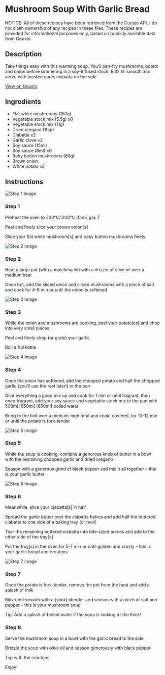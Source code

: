 # Mushroom Soup With Garlic Bread

NOTICE: All of these recipes have been retrieved from the Gousto API. I do not claim ownership of any recipes in these files. These recipes are provided for informational purposes only, based on publicly available data from Gousto.

## Description

Take things easy with this warming soup. You’ll pan-fry mushrooms, potato and onion before simmering in a soy-infused stock. Blitz till smooth and serve with toasted garlic ciabatta on the side.

[View on Gousto](https://www.gousto.co.uk/recipes/cookbook/mushroom-soup-with-garlic-bread)

## Ingredients

- Flat white mushrooms (150g)
- Vegetable stock mix (5.5g) x0
- Vegetable stock mix (11g)
- Dried oregano (1tsp)
- Ciabatta x2
- Garlic clove x2
- Soy sauce (15ml)
- Soy sauce (8ml) x0
- Baby button mushrooms (80g)
- Brown onion
- White potato x2

## Instructions

![Step 1 Image](https://production-media.gousto.co.uk/cms/recipe-step-image/Step-1-1687523430635-x200.jpg)

### Step 1

Preheat the oven to 220°C/ 200°C (fan)/ gas 7

Peel and finely slice your brown onion[s]

Slice your flat white mushroom[s] and baby button mushrooms finely

![Step 2 Image](https://production-media.gousto.co.uk/cms/recipe-step-image/Step-2-1675164434433-x200.jpg)

### Step 2

Heat a large pot (with a matching lid) with a drizzle of olive oil over a medium heat

Once hot, add the sliced onion and sliced mushrooms with a pinch of salt and cook for 4-6 min or until the onion is softened

![Step 3 Image](https://production-media.gousto.co.uk/cms/recipe-step-image/Step-3-1675164437700-x200.jpg)

### Step 3

While the onion and mushrooms are cooking, peel your potato[es] and chop into very small pieces

Peel and finely chop (or grate) your garlic

Boil a full kettle

![Step 4 Image](https://production-media.gousto.co.uk/cms/recipe-step-image/Step-4-1675164441210-x200.jpg)

### Step 4

Once the onion has softened, add the chopped potato and half the chopped garlic (you'll use the rest later!) to the pan

Give everything a good mix up and cook for 1 min or until fragrant, then once fragrant, add your soy sauce and vegetable stock mix to the pan with 500ml <span class="text-purple">[650ml]</span> <span class="text-danger">[850ml] </span>boiled water

Bring to the boil over a medium-high heat and cook, covered, for 10-12 min or until the potato is fork-tender

![Step 5 Image](https://production-media.gousto.co.uk/cms/recipe-step-image/Step-5-1675164444567-x200.jpg)

### Step 5

While the soup is cooking, combine a generous knob of butter in a bowl with the remaining chopped garlic and dried oregano

Season with a generous grind of black pepper and mix it all together – this is your garlic butter

![Step 6 Image](https://production-media.gousto.co.uk/cms/recipe-step-image/Step-6-1687523441578-x200.jpg)

### Step 6

Meanwhile, slice your ciabatta[s] in half

Spread the garlic butter over the ciabatta halves and add half the buttered ciabatta to one side of a baking tray (or two!)

Tear the remaining buttered ciabatta into bite-sized pieces and add to the other side of the tray[s]

Put the tray[s] in the oven for 5-7 min or until golden and crusty – this is your garlic bread and croutons

![Step 7 Image](https://production-media.gousto.co.uk/cms/recipe-step-image/Step-7-1687523444025-x200.jpg)

### Step 7

Once the potato is fork-tender, remove the pot from the heat<span class="text-danger"> </span>and add a splash of milk

Blitz until smooth with a (stick) blender and season with a pinch of salt and pepper – this is your mushroom soup

Tip: Add a splash of boiled water if the soup is looking a little thick!

### Step 8

Serve the mushroom soup in a bowl with the garlic bread to the side

Drizzle the soup with olive oil and season generously with black pepper

Top with the croutons

Enjoy!

